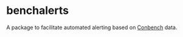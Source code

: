 # benchalerts

A package to facilitate automated alerting based on [Conbench](https://github.com/conbench/conbench) data.
